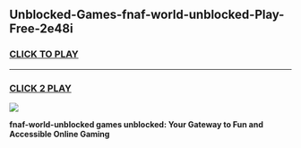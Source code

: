 
## Unblocked-Games-fnaf-world-unblocked-Play-Free-2e48i
<h3>
<a href="https://premium76.site?title=fnaf-world-unblocked&ref=20M">CLICK TO PLAY</a></h3>
<hr>

<h3>
<a href="https://premium76.site?title=fnaf-world-unblocked&ref=20M">CLICK 2 PLAY</a>
  
</h3>

<a href="https://premium76.site?title=fnaf-world-unblocked&ref=19M"><img src="https://clearcache.store/games.png"></a>


**fnaf-world-unblocked games unblocked: Your Gateway to Fun and Accessible Online Gaming**
